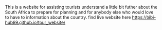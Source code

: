 This is a website for assisting tourists understand a little bit futher about the South Africa to prepare for planning and for anybody else who would love to have to information 
about the country.
find live website here https://bibi-hub99.github.io/tour_website/
